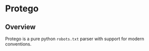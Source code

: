 # Protego

## Overview
Protego is a pure python `robots.txt` parser with support for modern conventions.